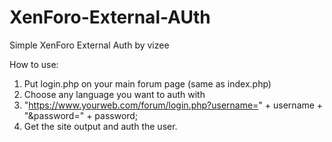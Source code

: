 # XenForo-External-AUth
Simple XenForo External Auth by vizee


How to use:
1. Put login.php on your main forum page (same as index.php)
2. Choose any language you want to auth with
3. "https://www.yourweb.com/forum/login.php?username=" + username + "&password=" + password;
4. Get the site output and auth the user.
